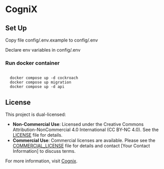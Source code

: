 # CogniX




## Set Up 
Copy file config/.env.example to config/.env

Declare env variables in config/.env
  

### Run docker container 

```azure

  docker compose up -d cockroach
  docker compose up migration     
  docker compose up -d api 
```



## License

This project is dual-licensed:

- **Non-Commercial Use**: Licensed under the Creative Commons Attribution-NonCommercial 4.0 International (CC BY-NC 4.0). See the [LICENSE](LICENSE) file for details.
- **Commercial Use**: Commercial licenses are available. Please see the [COMMERCIAL_LICENSE](COMMERCIAL_LICENSE) file for details and contact [Your Contact Information] to discuss terms.

For more information, visit [Cognix](https://www.cognix.ch).